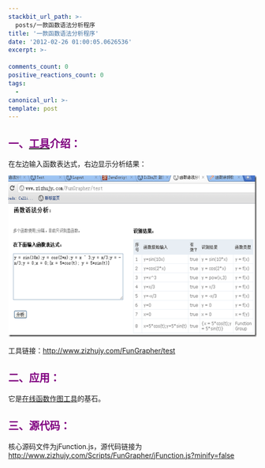 ```yaml
---
stackbit_url_path: >-
  posts/一款函数语法分析程序
title: '一款函数语法分析程序'
date: '2012-02-26 01:00:05.0626536'
excerpt: >-
  
comments_count: 0
positive_reactions_count: 0
tags: 
  - 
canonical_url: >-
template: post
---
```

<h2><font color="#800080">一、</font><a href="http://www.zizhujy.com/FunGrapher/test" target="_blank"><font color="#800080">工具</font></a><font color="#800080">介绍：</font></h2>  <p>在左边输入函数表达式，右边显示分析结果：</p>  <p><a href="http://www.zizhujy.com/FunGrapher/test"><img style="border-bottom: 0px; border-left: 0px; display: inline; border-top: 0px; border-right: 0px" title="在线函数语法分析工具" border="0" alt="在线函数语法分析工具" src="https://raw.githubusercontent.com/Jeff-Tian/blogengine.net/master/Source/BlogEngine/BlogEngine.NET/App_Data/files/image_483.png" width="591" height="327" /></a> </p>  <p>工具链接：<a href="http://www.zizhujy.com/FunGrapher/test">http://www.zizhujy.com/FunGrapher/test</a></p>  <h2><font color="#800080">二、应用：</font></h2>  <p>它是<a href="http://www.zizhujy.com/zh-CN/FunctionGraffiti">在线函数作图工具</a>的基石。</p>  <h2><font color="#800080">三、源代码：</font></h2>  <p>核心源码文件为jFunction.js，源代码链接为<a href="http://www.zizhujy.com/Scripts/FunGrapher/jFunction.js?minify=false">http://www.zizhujy.com/Scripts/FunGrapher/jFunction.js?minify=false</a></p>